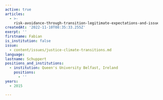 ```yaml
---
active: true
articles:
  - >-
    risk-avoidance-through-transition-legitimate-expectations-and-issues-of-justice
createdAt: '2022-11-10T08:35:33.255Z'
exerpt: ''
firstname: Fabian
is_institution: false
issue:
  - content/issues/justice-climate-transitions.md
language:
lastname: Schuppert
positions_and_institutions:
  - institution: Queen's University Belfast, Ireland
    positions:
      - ''
years:
  - 2015

---
```

